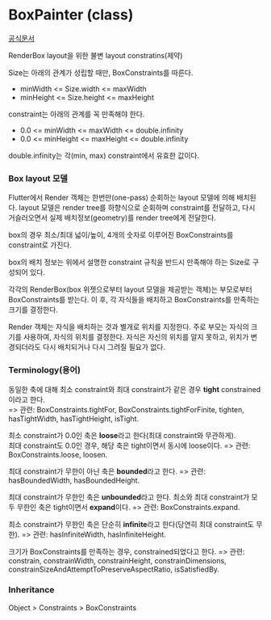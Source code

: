 # BoxPainter (class)
[공식문서](https://api.flutter.dev/flutter/rendering/BoxConstraints-class.html) 

RenderBox layout을 위한 불변 layout constratins(제약)

Size는 아래의 관계가 성립할 때만, BoxConstraints를 따른다.  
- minWidth <= Size.width <= maxWidth  
- minHeight <= Size.height <= maxHeight
 
constraint는 아래의 관계를 꼭 만족해야 한다.  
- 0.0 <= minWidth <= maxWidth <= double.infinity  
- 0.0 <= minHeight <= maxHeight <= double.infinity  

double.infinity는 각(min, max) constraint에서 유효한 값이다.

### Box layout 모델
Flutter에서 Render 객체는 한번만(one-pass) 순회하는 layout 모델에 의해 배치된다. layout 모델은 render tree를 하향식으로 순회하며 constraint를 전달하고, 다시 거슬러오면서 실제 배치정보(geometry)를 render tree에게 전달한다.

box의 경우 최소/최대 넓이/높이, 4개의 숫자로 이루어진 BoxConstraints를 constraint로 가진다.

box의 배치 정보는 위에서 설명한 constraint 규칙을 반드시 만족해야 하는 Size로 구성되어 있다.

각각의 RenderBox(box 위젯으로부터 layout 모델을 제공받는 객체)는 부모로부터 BoxConstraints를 받는다. 이 후, 각 자식들을 배치하고 BoxConstraints를 만족하는 크기를 결정한다.

Render 객체는 자식을 배치하는 것과 별개로 위치를 지정한다. 주로 부모는 자식의 크기를 사용하여, 자식의 위치를 결정한다. 자식은 자신의 위치를 알지 못하고, 위치가 변경되더라도 다시 배치되거나 다시 그려질 필요가 없다.

### Terminology(용어)

동일한 축에 대해 최소 constraint와 최대 constraint가 같은 경우 **tight** constrained이라고 한다.  
=> 관련: BoxConstraints.tightFor, BoxConstraints.tightForFinite, tighten, hasTightWidth, hasTightHeight, isTight.

최소 constraint가 0.0인 축은 **loose**라고 한다(최대 constraint와 무관하게).  
최대 constraint도 0.0인 경우, 해당 축은 tight이면서 동시에 loose이다.
=> 관련: BoxConstraints.loose, loosen.

최대 constraint가 무한이 아닌 축은 **bounded**라고 한다.
=> 관련: hasBoundedWidth, hasBoundedHeight.

최대 constraint가 무한인 축은 **unbounded**라고 한다.
최소와 최대 constraint가 모두 무한인 축은 tight이면서 **expand**이다.
=> 관련: BoxConstraints.expand.

최소 constraint가 무한인 축은 단순히 **infinite**라고 한다(당연히 최대 constraint도 무한).
=> 관련: hasInfiniteWidth, hasInfiniteHeight.

크기가 BoxConstraints를 만족하는 경우, constrained되었다고 한다.
=> 관련: constrain, constrainWidth, constrainHeight, constrainDimensions, constrainSizeAndAttemptToPreserveAspectRatio, isSatisfiedBy.


### Inheritance
Object > Constraints > BoxConstraints
